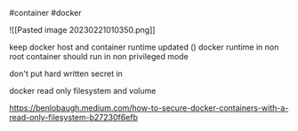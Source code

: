 #container #docker 

![[Pasted image 20230221010350.png]]


keep docker host and container runtime updated ()
docker runtime in non root
container should run in non privileged mode


don't put hard written secret in

docker read only filesystem and volume

https://benlobaugh.medium.com/how-to-secure-docker-containers-with-a-read-only-filesystem-b27230f6efb